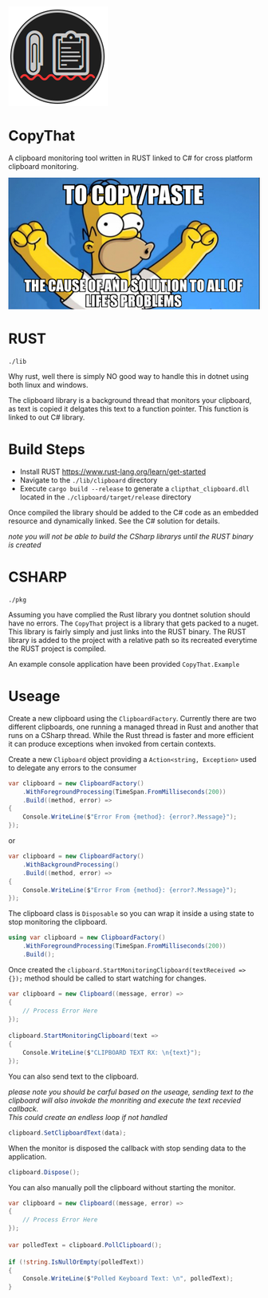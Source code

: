 <img src="./docs/clipthat.png" alt="drawing" width="200"/>

# CopyThat

A clipboard monitoring tool written in RUST linked to C# for cross platform clipboard monitoring.

<img src="./docs/meme.png" alt="drawing" width="600"/>

# RUST

`./lib`

Why rust, well there is simply NO good way to handle this in dotnet using both linux and windows.

The clipboard library is a background thread that monitors your clipboard, as text is copied it delgates this text to a function pointer.
This function is linked to out C# library.

# Build Steps

- Install RUST https://www.rust-lang.org/learn/get-started
- Navigate to the `./lib/clipboard` directory
- Execute `cargo build --release` to generate a `clipthat_clipboard.dll` located in the `./clipboard/target/release` directory

Once compiled the library should be added to the C# code as an embedded resource and dynamically linked. See the C# solution for details.

*note you will not be able to build the CSharp librarys until the RUST binary is created*

# CSHARP

`./pkg`

Assuming you have complied the Rust library you dontnet solution should have no errors.
The `CopyThat` project is a library that gets packed to a nuget. This library is fairly simply and just links into the RUST binary.
The RUST library is added to the project with a relative path so its recreated everytime the RUST project is compiled.

An example console application have been provided `CopyThat.Example`

# Useage

Create a new clipboard using the `ClipboardFactory`. Currently there are two different clipboards,
one running a managed thread in Rust and another that runs on a CSharp thread. While the Rust thread is faster and more efficient
it can produce exceptions when invoked from certain contexts.

Create a new `Clipboard` object providing a `Action<string, Exception>` used to delegate any errors to the consumer

```csharp
var clipboard = new ClipboardFactory()
    .WithForegroundProcessing(TimeSpan.FromMilliseconds(200))
    .Build((method, error) =>
{
    Console.WriteLine($"Error From {method}: {error?.Message}");
});
```

or

```csharp
var clipboard = new ClipboardFactory()
    .WithBackgroundProcessing()
    .Build((method, error) =>
{
    Console.WriteLine($"Error From {method}: {error?.Message}");
});
```

The clipboard class is `Disposable` so you can wrap it inside a using state to stop monitoring the clipboard.

```csharp
using var clipboard = new ClipboardFactory()
    .WithForegroundProcessing(TimeSpan.FromMilliseconds(200))
    .Build();
```

Once created the `clipboard.StartMonitoringClipboard(textReceived => {});` method should be called to start watching for changes.

```csharp
var clipboard = new Clipboard((message, error) =>
{
    // Process Error Here
});

clipboard.StartMonitoringClipboard(text =>
{
    Console.WriteLine($"CLIPBOARD TEXT RX: \n{text}");
});
```

You can also send text to the clipboard.

_please note you should be carful based on the useage,
sending text to the clipboard will also invokde the monriting and execute the text recevied callback.  
This could create an endless loop if not handled_

```csharp
clipboard.SetClipboardText(data);
```

When the monitor is disposed the callback with stop sending data to the application.

```csharp
clipboard.Dispose();

```

You can also manually poll the clipboard without starting the monitor.

```csharp
var clipboard = new Clipboard((message, error) =>
{
    // Process Error Here
});

var polledText = clipboard.PollClipboard();

if (!string.IsNullOrEmpty(polledText))
{
    Console.WriteLine($"Polled Keyboard Text: \n", polledText);
}

```
